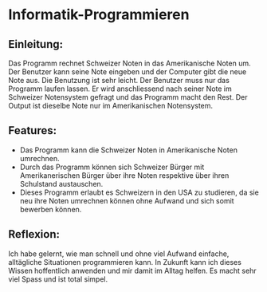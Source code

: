 # Informatik-Programmieren

## Einleitung: 
Das Programm rechnet Schweizer Noten in das Amerikanische Noten um. Der Benutzer kann seine Note eingeben und der Computer gibt die neue Note aus.
Die Benutzung ist sehr leicht. Der Benutzer muss nur das Programm laufen lassen. Er wird anschliessend nach seiner Note im Schweizer Notensystem gefragt und das Programm macht den Rest. Der Output ist dieselbe Note nur im Amerikanischen Notensystem.

## Features:

- Das Programm kann die Schweizer Noten in Amerikanische Noten umrechnen.
- Durch das Programm können sich Schweizer Bürger mit Amerikanerischen Bürger über ihre Noten respektive über ihren Schulstand austauschen.
- Dieses Programm erlaubt es Schweizern in den USA zu studieren, da sie neu ihre Noten umrechnen können ohne Aufwand und sich somit bewerben können.

## Reflexion:
Ich habe gelernt, wie man schnell und ohne viel Aufwand einfache, alltägliche Situationen programmieren kann. In Zukunft kann ich dieses Wissen hoffentlich anwenden und mir damit im Alltag helfen. Es macht sehr viel Spass und ist total simpel.
